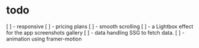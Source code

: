 # todo

[ ] - responsive
[ ] - pricing plans
[ ] - smooth scrolling
[ ] - a Lightbox effect for the app screenshots gallery
[ ] - data handling SSG to fetch data.
[ ] - animation using framer-motion
